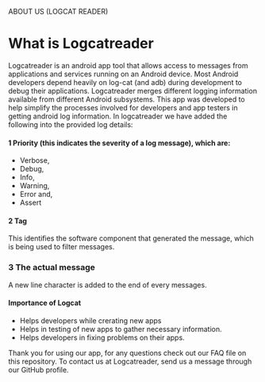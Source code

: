 ABOUT US (LOGCAT READER)

# What is Logcatreader
Logcatreader is an android app tool that allows access to messages from applications and services running on an Android device. Most Android developers depend heavily on log-cat (and adb) during development to debug their applications. 
Logcatreader merges different logging information available from different Android subsystems.
This app was developed to help simplify the processes involved for developers and app testers in getting android log information.
In logcatreader we have added the following into the provided log details: 

#### 1 Priority (this indicates the severity of a log message), which are:

* Verbose, 
* Debug,
* Info, 
* Warning, 
* Error and,
* Assert

#### 2 Tag

 This identifies  the software component that generated the message, which is being used to filter messages.

### 3 The actual message

A new line character is added to the end of every messages.

#### Importance of Logcat

* Helps developers while crerating new apps
* Helps in testing of new apps to gather necessary information.
* Helps developers in fixing problems on their apps.

Thank you for using our app, for any questions check out our FAQ file on this repository.
To contact us at Logcatreader, send us a message through our GitHub profile.

